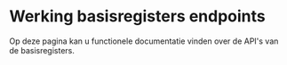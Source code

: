 # Werking basisregisters endpoints
<div class="vl-typography">
    <p class="vl-introduction"> 
   Op deze pagina kan u functionele documentatie vinden over de API's van de basisregisters.
    </p>
</div>
